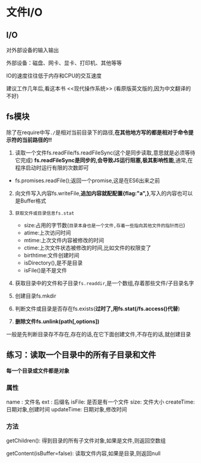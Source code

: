 # 文件I/O

## I/O

对外部设备的输入输出

外部设备：磁盘、网卡、显卡、打印机、其他等等

IO的速度往往低于内存和CPU的交互速度

建议工作几年后,看这本书 <<现代操作系统>> (看原版英文版的,因为中文翻译的不好)

## fs模块

除了在require中写`./`是相对当前目录下的路径,**在其他地方写的都是相对于命令提示符的当前路径的!!**

1. 读取一个文件fs.readFile/fs.readFileSync(这个是同步读取,意思就是必须等待它完成)
**fs.readFileSync是同步的,会导致JS运行阻塞,极其影响性能**,通常,在程序启动时运行有限的次数即可

- fs.promises.readFile();返回一个promise,这是在ES6出来之前

2. 向文件写入内容fs.writeFile,**追加内容就配配置{flag:"a",}**,写入的内容也可以是Buffer格式
3. `获取文件或目录信息fs.stat`
    - size:占用的字节数(`目录本身也是一个文件,存着一些指向其他文件的指针而已`)
    - atime:上次访问时间
    - mtime:上次文件内容被修改的时间
    - ctime:上次文件状态被修改的时间,比如文件的权限变了
    - birthtime:文件创建时间
    - isDirectory(),是不是目录
    - isFile()是不是文件

4. 获取目录中的文件和子目录`fs.readdir`,是一个数组,存着那些文件/子目录名字
5. 创建目录fs.mkdir
6. 判断文件或目录是否存在fs.exists(**过时了,用fs.stat(/fs.access()代替**)
7. **删除文件fs.unlink(path[,options])**


一般是先判断目录存不存在,存在的话,在它下面创建文件,不存在的话,就创建目录

## 练习：读取一个目录中的所有子目录和文件

**每一个目录或文件都是对象**

### 属性
name : 文件名
ext : 后缀名
isFile: 是否是有一个文件
size: 文件大小
createTime: 日期对象,创建时间
updateTime: 日期对象,修改时间


### 方法
getChildren(): 得到目录的所有子文件对象,如果是文件,则返回空数组

getContent(isBuffer=false): 读取文件内容,如果是目录,则返回null
